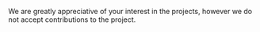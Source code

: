 We are greatly appreciative of your interest in the projects, however we do not accept contributions to the project.
